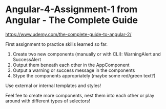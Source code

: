 # Angular-4-Assignment-1 from Angular - The Complete Guide

https://www.udemy.com/the-complete-guide-to-angular-2/

First assignment to practice skills learned so far.

1. Create two new components (manually or with CLI): WarningAlert and SuccessAlert
2. Output them beneath each other in the AppComponent
3. Output a warning or success message in the components
4. Stype the components appropriately (maybe some red/green text?)

Use external or internal templates and styles!

Feel fee to create more components, nest them into each other or play around with different types of selectors!

